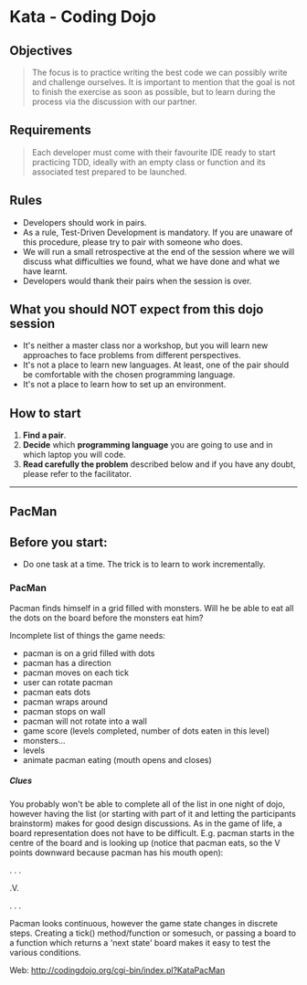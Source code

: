 # Kata - Coding Dojo

## Objectives
> The focus is to practice writing the best code we can possibly write and challenge ourselves. It is important to mention that the goal is not to finish the exercise as soon as possible, but to learn during the process via the discussion with our partner.

## Requirements
> Each developer must come with their favourite IDE ready to start practicing TDD, ideally with an empty class or function and its associated test prepared to be launched.

## Rules
* Developers should work in pairs.
* As a rule, Test-Driven Development is mandatory. If you are unaware of this procedure, please try to pair with someone who does.
* We will run a small retrospective at the end of the session where we will discuss what difficulties we found, what we have done and what we have learnt.
* Developers would thank their pairs when the session is over.

## What you should NOT expect from this dojo session
* It's neither a master class nor a workshop, but you will learn new approaches to face problems from different perspectives.  
* It's not a place to learn new languages. At least, one of the pair should be comfortable with the chosen programming language.
* It's not a place to learn how to set up an environment.

## How to start
1. **Find a pair**.
2. **Decide** which **programming language** you are going to use and in which laptop you will code.
3. **Read carefully the problem** described below and if you have any doubt, please refer to the facilitator.

***

## PacMan

## Before you start:
* Do one task at a time. The trick is to learn to work incrementally.

### PacMan

Pacman finds himself in a grid filled with monsters. Will he be able to eat all the dots on the board before the monsters eat him?

Incomplete list of things the game needs:

 * pacman is on a grid filled with dots
 * pacman has a direction
 * pacman moves on each tick
 * user can rotate pacman
 * pacman eats dots
 * pacman wraps around 
 * pacman stops on wall
 * pacman will not rotate into a wall
 * game score (levels completed, number of dots eaten in this level)
 * monsters...
 * levels
 * animate pacman eating (mouth opens and closes)

##### Clues

You probably won't be able to complete all of the list in one night of dojo, however having the list (or starting with part of it and letting the participants brainstorm) makes for good design discussions. As in the game of life, a board representation does not have to be difficult. E.g. pacman starts in the centre of the board and is looking up (notice that pacman eats, so the V points downward because pacman has his mouth open):

. . .

.V. 

. . .


Pacman looks continuous, however the game state changes in discrete steps. Creating a tick() method/function or somesuch, or passing a board to a function which returns a 'next state' board makes it easy to test the various conditions.

Web: http://codingdojo.org/cgi-bin/index.pl?KataPacMan
